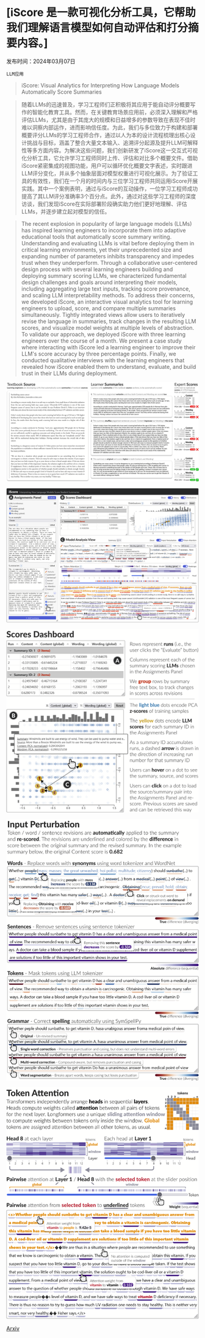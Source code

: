 # [iScore 是一款可视化分析工具，它帮助我们理解语言模型如何自动评估和打分摘要内容。]

发布时间：2024年03月07日

`LLM应用`

> iScore: Visual Analytics for Interpreting How Language Models Automatically Score Summaries

> 随着LLMs的迅速普及，学习工程师们正积极将其应用于能自动评分概要写作的智能化教育工具。然而，在关键教育场景应用前，必须深入理解和严格评估LLMs，尤其是由于其庞大的规模和日益增多的参数导致在表现不佳时难以洞察内部运作，进而影响信任度。为此，我们与多位致力于构建和部署概要评分LLMs的学习工程师合作，通过以人为本的设计流程梳理出核心设计挑战与目标，涵盖了整合大量文本输入、追溯评分起源及提升LLM可解释性等多方面内容。为解决这些问题，我们创新研发了iScore这一交互式可视化分析工具，它允许学习工程师同时上传、评估和对比多个概要文件。借助iScore紧密集成的视图功能，用户可以循环优化概要文字表述，实时跟进LLM评分变化，并从多个抽象层面对模型权重进行可视化展示。为了验证工具的有效性，我们在一个月的时间内与三位学习工程师共同运用iScore开展实践。其中一个案例表明，通过与iScore的互动操作，一位学习工程师成功提高了其LLM评分准确率3个百分点。此外，通过对这些学习工程师的深度访谈，我们发现iScore在实际部署阶段确实助力他们更好地理解、评估LLMs，并逐步建立起对模型的信任。

> The recent explosion in popularity of large language models (LLMs) has inspired learning engineers to incorporate them into adaptive educational tools that automatically score summary writing. Understanding and evaluating LLMs is vital before deploying them in critical learning environments, yet their unprecedented size and expanding number of parameters inhibits transparency and impedes trust when they underperform. Through a collaborative user-centered design process with several learning engineers building and deploying summary scoring LLMs, we characterized fundamental design challenges and goals around interpreting their models, including aggregating large text inputs, tracking score provenance, and scaling LLM interpretability methods. To address their concerns, we developed iScore, an interactive visual analytics tool for learning engineers to upload, score, and compare multiple summaries simultaneously. Tightly integrated views allow users to iteratively revise the language in summaries, track changes in the resulting LLM scores, and visualize model weights at multiple levels of abstraction. To validate our approach, we deployed iScore with three learning engineers over the course of a month. We present a case study where interacting with iScore led a learning engineer to improve their LLM's score accuracy by three percentage points. Finally, we conducted qualitative interviews with the learning engineers that revealed how iScore enabled them to understand, evaluate, and build trust in their LLMs during deployment.

![iScore 是一款可视化分析工具，它帮助我们理解语言模型如何自动评估和打分摘要内容。](../../../paper_images/2403.04760/x1.png)

![iScore 是一款可视化分析工具，它帮助我们理解语言模型如何自动评估和打分摘要内容。](../../../paper_images/2403.04760/x2.png)

![iScore 是一款可视化分析工具，它帮助我们理解语言模型如何自动评估和打分摘要内容。](../../../paper_images/2403.04760/x3.png)

![iScore 是一款可视化分析工具，它帮助我们理解语言模型如何自动评估和打分摘要内容。](../../../paper_images/2403.04760/x4.png)

![iScore 是一款可视化分析工具，它帮助我们理解语言模型如何自动评估和打分摘要内容。](../../../paper_images/2403.04760/x5.png)

[Arxiv](https://arxiv.org/abs/2403.04760)